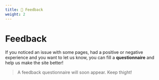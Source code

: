 ```yaml
---
title: 🔄 Feedback
weight: 2
---
```


# Feedback

If you noticed an issue with some pages, had a positive or negative experience and you want to let us know, you can fill a **questionnaire** and help us make the site better!

<blockquote class="book-hint wip">
    <i class="fa-solid fa-screwdriver-wrench" style="color: #FF9F48;"></i>
    A feedback questionnaire will soon appear. Keep thight!
</blockquote>
